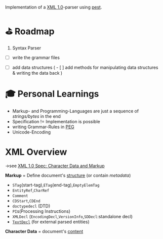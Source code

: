 Implementation of a [XML 1.0](https://www.w3.org/TR/REC-xml/#NT-XMLDecl)-parser using [pest](https://github.com/pest-parser/pest).

# ⛳ Roadmap

1. Syntax Parser
- [ ] write the grammar files

- [ ] add data structures
( - [ ] add methods for manipulating data structures & writing the data back )

# 🎓 Personal Learnings

- Markup- and Programming-Languages are just a sequence of *strings/bytes* in the end
- Specification != Implementation is possible
- writing Grammar-Rules in [PEG](https://en.wikipedia.org/wiki/Parsing_expression_grammar)
- Unicode-Encoding

# XML Overview

->see [XML 1.0 Spec: Character Data and Markup](https://www.w3.org/TR/REC-xml/#syntax)

**Markup** = Define document's <u>structure</u> (or contain *metadata*)
- `STag`(start-tag),`ETag`(end-tag),`EmptyElemTag`
- `EntityRef`,`CharRef`
- `Comment`
- `CDStart`,`CDEnd`
- `doctypedecl` (DTD)
- `PI`s(Processing Instructions)
- `XMLDecl` (`EncodingDecl`,`VersionInfo`,`SDDecl`:standalone decl)
- [`TextDecl`](https://www.w3.org/TR/REC-xml/#NT-TextDecl) (for external parsed entities)

**Character Data** = document's <u>content</u>
